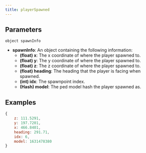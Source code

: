 ```yaml
---
title: playerSpawned
---
```


Parameters
----------

```
object spawnInfo
```

- **spawnInfo**: An object containing the following information:
    - **(float) x**: The x coordinate of where the player spawned to.
    - **(float) y**: The y coordinate of where the player spawned to.
    - **(float) z**: The z coordinate of where the player spawned to.
    - **(float) heading**: The heading that the player is facing when spawned.
    - **(int) idx**: The spawnpoint index.
    - **(Hash) model**: The ped model hash the player spawned as.

Examples
--------

```js
{
    z: 111.5291,
    y: 197.7201,
    x: 466.8401,
    heading: 291.71,
    idx: 6,
    model: 1631478380
}
```
